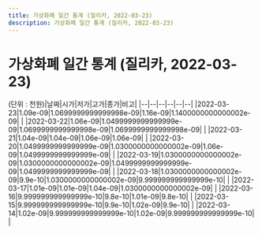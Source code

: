 ```yaml
---
title: 가상화폐 일간 통계 (질리카, 2022-03-23)
description: 가상화폐 일간 통계 (질리카, 2022-03-23)
---
```


가상화폐 일간 통계 (질리카, 2022-03-23)
===

(단위 : 천원)|날짜|시가|저가|고가|종가|비고|
|--|--|--|--|--|--|
|2022-03-23|1.09e-09|1.0699999999999998e-09|1.16e-09|1.1400000000000002e-09|    |
|2022-03-22|1.06e-09|1.0499999999999999e-09|1.0699999999999998e-09|1.0699999999999998e-09|    |
|2022-03-21|1.04e-09|1.04e-09|1.06e-09|1.06e-09|    |
|2022-03-20|1.0499999999999999e-09|1.0300000000000002e-09|1.06e-09|1.0499999999999999e-09|    |
|2022-03-19|1.0300000000000002e-09|1.0300000000000002e-09|1.0499999999999999e-09|1.0499999999999999e-09|    |
|2022-03-18|1.0300000000000002e-09|9.9e-10|1.0300000000000002e-09|9.999999999999999e-10|    |
|2022-03-17|1.01e-09|1.01e-09|1.04e-09|1.0300000000000002e-09|    |
|2022-03-16|9.999999999999999e-10|9.8e-10|1.01e-09|9.8e-10|    |
|2022-03-15|9.999999999999999e-10|9.9e-10|1.02e-09|9.9e-10|    |
|2022-03-14|1.02e-09|9.999999999999999e-10|1.02e-09|9.999999999999999e-10|    |
